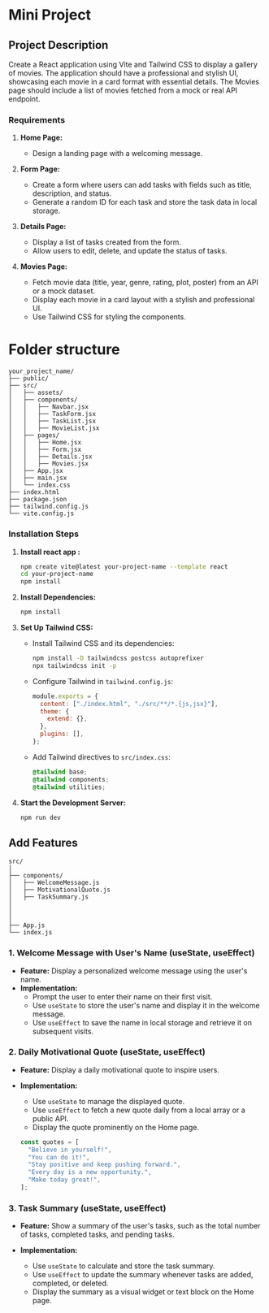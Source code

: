 # Mini Project

## Project Description

Create a React application using Vite and Tailwind CSS to display a gallery of movies. The application should have a professional and stylish UI, showcasing each movie in a card format with essential details. The Movies page should include a list of movies fetched from a mock or real API endpoint.

### Requirements

1. **Home Page:**

   - Design a landing page with a welcoming message.

2. **Form Page:**

   - Create a form where users can add tasks with fields such as title, description, and status.
   - Generate a random ID for each task and store the task data in local storage.

3. **Details Page:**

   - Display a list of tasks created from the form.
   - Allow users to edit, delete, and update the status of tasks.

4. **Movies Page:**
   - Fetch movie data (title, year, genre, rating, plot, poster) from an API or a mock dataset.
   - Display each movie in a card layout with a stylish and professional UI.
   - Use Tailwind CSS for styling the components.

# Folder structure

```
your_project_name/
├── public/
├── src/
│   ├── assets/
│   ├── components/
│   │   ├── Navbar.jsx
│   │   ├── TaskForm.jsx
│   │   ├── TaskList.jsx
│   │   ├── MovieList.jsx
│   ├── pages/
│   │   ├── Home.jsx
│   │   ├── Form.jsx
│   │   ├── Details.jsx
│   │   ├── Movies.jsx
│   ├── App.jsx
│   ├── main.jsx
│   └── index.css
├── index.html
├── package.json
├── tailwind.config.js
└── vite.config.js
```

### Installation Steps

1. **Install react app :**

   ```bash
   npm create vite@latest your-project-name --template react
   cd your-project-name
   npm install

   ```

2. **Install Dependencies:**

   ```bash
   npm install
   ```

3. **Set Up Tailwind CSS:**

   - Install Tailwind CSS and its dependencies:

     ```bash
     npm install -D tailwindcss postcss autoprefixer
     npx tailwindcss init -p
     ```

   - Configure Tailwind in `tailwind.config.js`:

     ```javascript
     module.exports = {
       content: ["./index.html", "./src/**/*.{js,jsx}"],
       theme: {
         extend: {},
       },
       plugins: [],
     };
     ```

   - Add Tailwind directives to `src/index.css`:

     ```css
     @tailwind base;
     @tailwind components;
     @tailwind utilities;
     ```

4. **Start the Development Server:**

   ```bash
   npm run dev
   ```

## Add Features

```
src/
│
├── components/
│   ├── WelcomeMessage.js
│   ├── MotivationalQuote.js
│   ├── TaskSummary.js
│
│
│
├── App.js
└── index.js

```

### 1. **Welcome Message with User's Name (useState, useEffect)**

- **Feature:** Display a personalized welcome message using the user's name.
- **Implementation:**
  - Prompt the user to enter their name on their first visit.
  - Use `useState` to store the user's name and display it in the welcome message.
  - Use `useEffect` to save the name in local storage and retrieve it on subsequent visits.

### 2. **Daily Motivational Quote (useState, useEffect)**

- **Feature:** Display a daily motivational quote to inspire users.
- **Implementation:**

  - Use `useState` to manage the displayed quote.
  - Use `useEffect` to fetch a new quote daily from a local array or a public API.
  - Display the quote prominently on the Home page.

  ```js
  const quotes = [
    "Believe in yourself!",
    "You can do it!",
    "Stay positive and keep pushing forward.",
    "Every day is a new opportunity.",
    "Make today great!",
  ];
  ```

### 3. **Task Summary (useState, useEffect)**

- **Feature:** Show a summary of the user's tasks, such as the total number of tasks, completed tasks, and pending tasks.
- **Implementation:**

  - Use `useState` to calculate and store the task summary.
  - Use `useEffect` to update the summary whenever tasks are added, completed, or deleted.
  - Display the summary as a visual widget or text block on the Home page.
